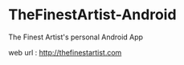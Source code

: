 TheFinestArtist-Android
=======================

The Finest Artist's personal Android App

web url : http://thefinestartist.com
